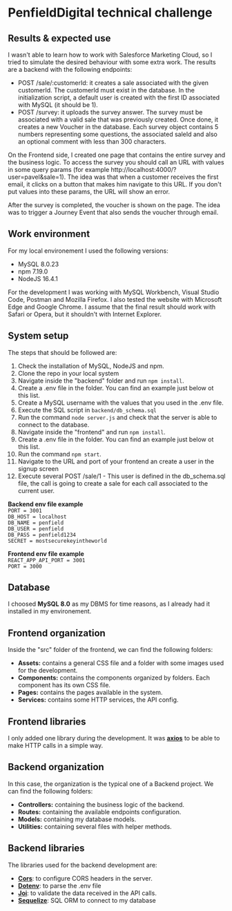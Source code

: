 
# PenfieldDigital technical challenge

## Results & expected use

I wasn't able to learn how to work with Salesforce Marketing Cloud, so I tried to simulate the desired behaviour with some extra work. The results are a backend with the following endpoints:
   - POST /sale/:customerId: it creates a sale associated with the given customerId. The customerId must exist in the database. In the initialization script, a default user is created with the first ID associated with MySQL (it should be 1).
   - POST /survey: it uploads the survey answer. The survey must be associated with a valid sale that was previously created. Once done, it creates a new Voucher in the database. Each survey object contains 5 numbers representing some questions, the associated saleId and also an optional comment with less than 300 characters.

On the Frontend side, I created one page that contains the entire survey and the business logic. To access the survey you should call an URL with values in some query params (for example http://localhost:4000/?user=pavel&sale=1). The idea was that when a customer receives the first email, it clicks on a button that makes him navigate to this URL. If you don't put values into these params, the URL will show an error. 

After the survey is completed, the voucher is shown on the page. The idea was to trigger a Journey Event that also sends the voucher through email. 


## Work environment

For my local environement I used the following versions:

 - MySQL 8.0.23
 - npm 7.19.0
 - NodeJS 16.4.1

For the development I was working with MySQL Workbench, Visual Studio Code, Postman and Mozilla Firefox.
I also tested the website with Microsoft Edge and Google Chrome. I assume that the final result should work with Safari or Opera, but it shouldn't with Internet Explorer.


## System setup
The steps that should be followed are:

 1. Check the installation of MySQL, NodeJS and npm.
 2. Clone the repo in your local system
 3. Navigate inside the "backend" folder and run `npm install`.
 4. Create a .env file in the folder. You can find an example just below ot this list.
 5. Create a MySQL username with the values that you used in the .env file.
 6. Execute the SQL script in `backend/db_schema.sql`
 7. Run the command `node server.js` and check that the server is able to connect to the database.
 8. Navigate inside the "frontend" and run `npm install`.
 9. Create a .env file in the folder. You can find an example just below ot this list.
 10. Run the command `npm start`. 
 11. Navigate to the URL and port of your frontend an create a user in the signup screen
 12. Execute several POST /sale/1 - This user is defined in the db_schema.sql file, the call is going to create a sale for each call associated to the current user.
 
**Backend env file example** <br>
`PORT = 3001`<br>
`DB_HOST = localhost` <br>
`DB_NAME = penfield` <br>
`DB_USER = penfield` <br>
`DB_PASS = penfield1234` <br>
`SECRET = mostsecurekeyintheworld` <br>

**Frontend env file example** <br>
`REACT_APP_API_PORT = 3001`<br>
`PORT = 3000`<br>

## Database
I choosed **MySQL 8.0** as my DBMS for time reasons, as I already had it installed in my environement.

## Frontend organization
Inside the "src" folder of the frontend, we can find the following folders:

 - **Assets:** contains a general CSS file and a folder with some images used for the development.
 - **Components:** contains the components organized by folders. Each component has its own CSS file.
 - **Pages:** contains the pages available in the system.
 - **Services:** contains some HTTP services, the API config.

## Frontend libraries
I only added one library during the development. It was [**axios**](https://www.npmjs.com/package/axios) to be able to make HTTP calls in a simple way. 
  
## Backend organization

In this case, the organization is the typical one of a Backend project. We can find the following folders:

 - **Controllers:** containing the business logic of the backend.
 - **Routes:** containing the available endpoints configuration.
 - **Models:** containing my database models.
 - **Utilities:** containing several files with helper methods.

## Backend libraries
The libraries used for the backend development are:

 - [**Cors**](https://www.npmjs.com/package/cors): to configure CORS headers in the server.
 - [**Dotenv**](https://www.npmjs.com/package/dotenv): to parse the .env file
 - [**Joi**](https://www.npmjs.com/package/joi): to validate the data received in the API calls.
 - [**Sequelize**](https://www.npmjs.com/package/sequelize): SQL ORM to connect to my database


